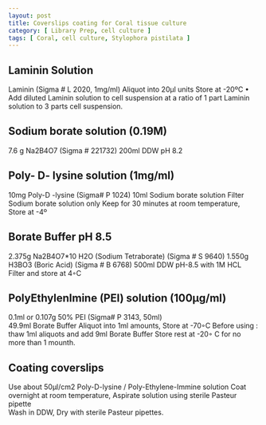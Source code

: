 ```yaml
---
layout: post
title: Coverslips coating for Coral tissue culture 
category: [ Library Prep, cell culture ]
tags: [ Coral, cell culture, Stylophora pistilata ]
---
```


## Laminin Solution

Laminin (Sigma # L 2020, 1mg/ml) 
Aliquot  into   20μl units
Store  at  -20ºC
•	Add diluted Laminin solution to cell suspension at a ratio of 1 part Laminin solution to 3 parts cell suspension.


## Sodium  borate  solution (0.19M)

7.6 g         Na2B4O7 (Sigma # 221732)
200ml      DDW
pH            8.2


## Poly- D- lysine  solution (1mg/ml) 

10mg  Poly-D -lysine                                (Sigma# P 1024)
10ml    Sodium  borate  solution
Filter    Sodium  borate  solution  only
Keep  for  30  minutes  at  room   temperature,
Store  at -4º


## Borate  Buffer  pH 8.5
2.375g         Na2B4O7*10 H2O (Sodium  Tetraborate) (Sigma # S 9640)
1.550g         H3BO3     (Boric Acid) (Sigma # B 6768)
500ml        DDW
pH-8.5   with   1M   HCL    
Filter  and  store    at  4◦C


## PolyEthylenImine  (PEI)   solution  (100μg/ml)

0.1ml  or   0.107g  50%  PEI             (Sigma# P 3143,    50ml)           
49.9ml    Borate  Buffer
Aliquot  into  1ml  amounts,
Store   at -70◦C
Before using : thaw 1ml   aliquots and  add   9ml  Borate  Buffer
Store  rest  at  -20◦ C  for   no  more  than  1  mounth.

## Coating  coverslips

Use about 50μl/cm2 Poly-D-lysine / Poly-Ethylene-Immine  solution
Coat  overnight  at  room  temperature,
Aspirate  solution  using  sterile   Pasteur   pipette   
Wash  in  DDW,
Dry  with  sterile  Pasteur pipettes.

